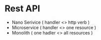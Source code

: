# Rest API

* Nano Serivice ( handler <> http verb )
* Microservice ( handler <> one resource )
* Monolith ( one hadler <> all resources )